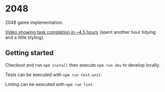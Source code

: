 # 2048

2048 game implementation.

[Video showing task completion in ~4.5 hours](https://www.youtube.com/watch?v=XNxW_5iSMCs) (spent another hour tidying and a little styling).

## Getting started

Checkout and run `npm install` then execute `npm run dev` to develop locally.

Tests can be executed with `npm run test:unit`.

Linting can be executed with `npm run lint`.
